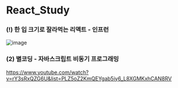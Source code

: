 # React_Study

### (!) 한 입 크기로 잘라먹는 리액트 - 인프런 
![image](https://github.com/Youth787/React_Study/assets/90955152/277d69b0-9de3-425e-a019-fa70ea6e984c)



### (2) 별코딩 - 자바스크립트 비동기 프로그래밍 
https://www.youtube.com/watch?v=rY3sRxQZG6U&list=PLZ5oZ2KmQEYgab5iy6_L8XGMKxhCAN8RV
